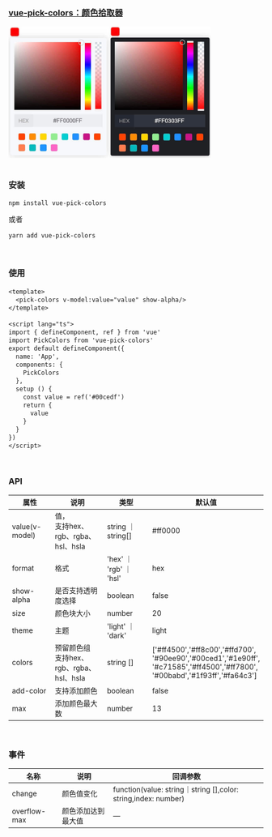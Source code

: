 ### [vue-pick-colors：颜色拾取器](https://github.com/qiuzongyuan/vue-pick-colors)

<div style="display: flex">
    <img src="./images/effect-light.png" style="width:200px;" />
    <img src="./images/effect-dark.png" style="width:200px;" />
</div>
<br/>

### 安装

```
npm install vue-pick-colors
```
或者
```
yarn add vue-pick-colors
```

<br/>

### 使用

```vue
<template>
  <pick-colors v-model:value="value" show-alpha/>
</template>

<script lang="ts">
import { defineComponent, ref } from 'vue'
import PickColors from 'vue-pick-colors'
export default defineComponent({
  name: 'App',
  components: {
    PickColors
  },
  setup () {
    const value = ref('#00cedf')
    return {
      value
    }
  }
})
</script>
```
<br/>

### API

| 属性   | 说明                                | 类型                | 默认值                                                                                                                                 |
| ---- |-----------------------------------|-------------------|-------------------------------------------------------------------------------------------------------------------------------------|
| value(v-model) | 值，<br/>支持hex、rgb、rgba、hsl、hsla    | string ｜ string[] | #ff0000                                                                                                                             |
| format | 格式                                | 'hex' ｜ 'rgb' ｜ 'hsl'   | hex                                                                                                                                 |
| show-alpha | 是否支持透明度选择                         | boolean           | false                                                                                                                               |
| size | 颜色块大小                             | number            | 20                                                                                                                                  |
| theme | 主题                                | 'light' ｜ 'dark'      | light                                                                                                                               |
| colors | 预留颜色组<br/>支持hex、rgb、rgba、hsl、hsla | string []         | ['#ff4500','#ff8c00','#ffd700',<br>'#90ee90','#00ced1','#1e90ff',<br>'#c71585','#ff4500','#ff7800',<br>'#00babd','#1f93ff','#fa64c3'] |
| add-color | 支持添加颜色                            | boolean           | false                                                                                                                               |
| max  | 添加颜色最大数                           | number            | 13                                                                                                                                  |


<br/>

### 事件

| 名称   | 说明        | 回调参数                                                          |
|------|-----------|---------------------------------------------------------------|
| change | 颜色值变化     | function(value: string｜string [],color: string,index: number) |
| overflow-max | 颜色添加达到最大值 | —                                                             |

